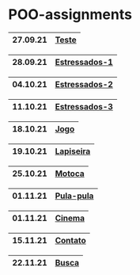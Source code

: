 # POO-assignments
|  27.09.21 | [Teste] |
| --- | --- |

| 28.09.21 | [Estressados-1] |
| --- | --- |

| 04.10.21 | [Estressados-2] |
| --- | --- |

| 11.10.21 | [Estressados-3] |
| --- | --- |

| 18.10.21 | [Jogo] |
| --- | --- |

| 19.10.21 | [Lapiseira] |
| --- | --- |

| 25.10.21 | [Motoca] |
| --- | --- |

| 01.11.21 | [Pula-pula] |
| --- |---|

| 01.11.21 | [Cinema] |
| --- |---|

| 15.11.21 | [Contato] |
|-|-|

| 22.11.21 | [Busca] |
|-|-|

[Teste]: https://github.com/fagner02/POO-assignments/blob/0e791de06fd0a547f1a797050a1dc63e09c85fe7/jokenpo.cpp
[Estressados-1]: https://github.com/fagner02/POO-assignments/blob/c44c339d440896b8f0ea06e48a50af06ea80ed4b/estressados.cpp
[Estressados-2]: https://github.com/fagner02/POO-assignments/blob/bf937d7d429941b3429b97be10eec0a58a32bc6e/estressados2.cpp
[Estressados-3]: https://github.com/fagner02/POO-assignments/blob/b59b04ddd4e9aead4c2a979cce5422d77a65dd1f/estressados3.cpp
[Jogo]: https://github.com/fagner02/asteroids.git
[Lapiseira]: https://github.com/fagner02/POO-assignments/blob/a1b67ecb7c8d492a38583f0f304c8b56cdecd856/lapiseira.cpp
[Motoca]: https://github.com/fagner02/POO-assignments/blob/d26d82c761514afe3bf74df0cfd55703783d8c92/motoca.cpp
[Contato]: https://github.com/fagner02/POO-assignments/blob/9772ad9ec815c2936eb6ff4b0649b2d82076ee12/contato.cpp
[Pula-pula]: https://github.com/fagner02/POO-assignments/tree/main/pulapula
[Cinema]: https://github.com/fagner02/POO-assignments/blob/029bde2db4651ab41e665af3b2dacb1491c0cde4/cinema.cpp
[Busca]: https://github.com/fagner02/POO-assignments/blob/de7776b21d273402a9d59e5cd1e2efcd9fc0d4b1/busca.cpp
